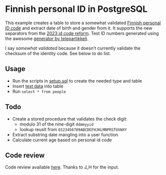 # Finnish personal ID in PostgreSQL

This example creates a table to store a somewhat validated [Finnish personal ID code][id] and extract date of birth and gender from it. It
supports the new separators from the [2023 id code reform][reform]. Test ID numbers generated using the awesome [generator by
telepartikkeli][generator].

I say _somewhat validated_ because it doesn't currently validate the checksum of the identity code. See below to do list.

## Usage

- Run the scripts in [setup.sql](setup.sql) to create the needed type and table
- Insert [test data](testdata.sql) into table
- Run `select * from people`

## Todo

- Create a stored procedure that validates the check digit:
  - modulo 31 of the nine-digit `ddmmyyid`
  - lookup reuslt from `0123456789ABCDEFHJKLMNPRSTUVWXY`
- Extract substring date mangling into a user function
- Calculate current age based on personal id code

## Code review

Code review available [here][review]. Thanks to J_H for the input.

[id]: https://dvv.fi/en/personal-identity-code
[reform]: https://dvv.fi/en/reform-of-personal-identity-code
[generator]: https://telepartikkeli.azurewebsites.net/tunnusgeneraattori
[review]: https://codereview.stackexchange.com/questions/292687/postgresql-generated-column-from-finnish-personal-identity-code
